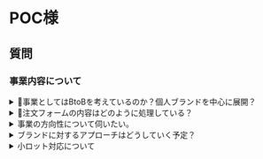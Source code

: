 # POC様
    
## 質問

### 事業内容について

<details>
    <summary>🌟事業としてはBtoBを考えているのか？個人ブランドを中心に展開？</summary>
</details>
    
    
<details>
    <summary>🌟注文フォームの内容はどのように処理している？</summary>
    
    「ご利用方法」を見るに、社内メンバーで１つずつ対応する予定なのか？
    フォーム全て（住所、名前）を公開せずとも仲介コストを下げて、マッチングを図れるか？メルカリの匿名発送みたいに。
</details>
    
<details>
    <summary>事業の方向性について伺いたい。</summary>
    
    まずは、パッケージからブランドを生み出す所に力を注ぐ。そして、ファクトリーをサポートするメディアの運営。そして、ゆくゆくはアイデア・顧客課題に対応する形で事業拡大を狙うと解釈しています。
</details>
    
<details>
    <summary>ブランドに対するアプローチはどうしていく予定？</summary>
    
    Webデザイン, ビジョンがブランディングみたいになっており、パッケージ依頼のプラットフォームとして、１つのブランドが確立されていくようにも見える。
    しかしながら、具体的な方向性があれば伺いたい。そしてエンジニアにはどのような制作・貢献を求めているか。
</details>
    
<details>
    <summary>小ロット対応について</summary>
    
    小ロットは100個程度にも対応する予定？canalの箱なら500以上、袋なら3000以上の規定は、小規模な個人ブランドにはなかなかハードルが高い気がする。
    
<details>
    <summary>製造を自社設備で完結できるファクトリーをどうやって選んで・見つけているのか？</summary>
    
    多重下請け構造のパッケージ製造業界。求めるファクトリーを見つけ出すのは至難の業。どうやって選んでいるのか？
</details>
    
<details>
    <summary>🌟短期、中期的な事業の方向性は？</summary>
    
    レガシーなパッケージ業界を変える。ブランドに対し、パッケージからアプローチ。メディア運用なども視野に入れ、「共に栄える」基盤を構築。
</details>
    
<details>
    <summary>🌟長期的な方向性は？</summary>
    
    1000LOVEを達成。つまり、パッケージは長期的には１つの手段。パッケージ業界・デザイン業界・ブランドの繁栄のために、他の事業も行うイメージなのか？
</details>
    

### ビジョンについて

<details>
    <summary>🌟「ズレ」が生まれているとはどういうこと？</summary>
    
    「ブランドも、デザイナーも、ファクトリーも目の前の人の幸せのために日々全力を尽くしています。しかし時代の流れが、少しずつズレを生み始めているのだと思います。」というところが気になった。
    ファクトリー側のレガシーさ（機動性の弱い生産体制）と、小ロットで注文したいブランドの齟齬？
</details>
    

### エンジニア・カルチャーについて

<details>
    <summary>🌟どのようなエンジニアを求めている？</summary>
    
    事業初期。フロント・バック関係なく、フルスタックに取り組んでいけるエンジニア。
    スピード感を持って取り組む？
</details>

<details>
    <summary>🌟どれくらいの開発スピードを望んでいる？</summary>
    
    「いついつまでに〇〇の機能を実装」という予定があれば伺いたい。
</details>
    
<details>
    <summary>🌟使用技術は決まっている？あるいは技術剪定もエンジニアに任せる？</summary>
    
    ITスタートアップでは、使用技術はその会社のブランドを決める。
</details>
    
<details>
    <summary>🌟７月までに何をする必要がある？</summary>
    
    注文の処理を行うシステム。
    ファクトリーや、社内で利用しやすくフォーマットするシステム。
    ユーザーライクで直感操作を可能にするUI。
    リピーターを呼び寄せる使用しやすい構成。
    機密性の高いセキュリティ。
</details>
    
<details>
    <summary>🌟実装予定している機能を教えてほしい。</summary>
</details>

<details>
    <summary>🌟どんなカルチャーを持った組織になる？</summary>
    
    自発性を持った組織？チーム志向？ステークホルダーを意識できる？
</details>
    
<details>
    <summary>🌟大切にしている価値感は？</summary>
    
    「デザイナー・ブランド・ファクトリーで共に栄える」こと。
    会社を大きくする野心？
</details>
    

＿＿＿＿＿＿＿＿＿＿＿＿＿＿＿＿＿＿＿＿＿＿＿＿＿＿＿＿

## 気になったこと

<details>
    <summary>魅力的な選択肢が多いことからこその問題</summary>
    
    現状、選択肢が多いために判断に多大な労力を費やしてしまう or 放棄してしまう問題があると感じます。
    
    貴社のHPを見るに、デザイン・機能性をアピールした写真が豊富にあり、先行企業のcanalが現状出せていない「オリジナル性・イメージしやすいブラウズ体験」が貴社の特徴になっていくと思います。
    
    しかしながら、魅力的な選択肢が多いと、「判断に多大な労力を使用する」ことがあります。ジャム理論的な。
    そこで、システム上、クライアントが気づいていなくとも、「選びやすくするサポート」を組み込めると強いと思います。そして、それは使いやすさとして無意識に認識され、リピーターの定着に繋がります。
    
    少し考えてみた案をあげてみたいと思います。
</details>


- pintarest的なアイデア

例えば、以下のように、パッケージを選んでいく中で、おすすめがスムーズに表示されるようにすると、選ぶ手間が少しは省けるのかもしれません。また、ブラウズそのものが楽しい時間になる可能性も感じます。

具体的な技術は？？

masonry.jsとあとなんだろう？

|![aa01](https://user-images.githubusercontent.com/88179125/164757263-b7bf8010-d937-437c-b502-78ed839b6014.gif)|![aa02](https://user-images.githubusercontent.com/88179125/164757286-5a5c1edd-9f1b-4c58-9230-f990b8b39d23.gif)|![aa03](https://user-images.githubusercontent.com/88179125/164757420-676162ac-b90e-4913-80ed-39bdce2a407a.gif)
|



- Tinder的なスワイプアイデア

「スワイプ機能」で、「パッケージの直感的な選択体験」を実現できるのかもしれません。

スワイプ機能はHammer.js, JS

![q11](https://user-images.githubusercontent.com/88179125/164757667-d9aca1ea-0586-4fb7-93f7-fbe9d0c8046d.gif)


- サービスの認知をあげるには
    
    canalがtechcranch掲載などで勢いを強めている。そこに乗じた動きができるかも、
    
- ブランドがパッケージに求める要素は他に何があるか
    
    サービス扱いやすさ。めんどくさいイメージを吹き飛ばす。
    
- 

## 事業内容

- 誰もが簡単にオリジナルデザインのパッケージを作れるプラットフォームを作る
- D2Cで嵩張る手数料を抑え、小ロットの注文を可能にする、時短

## ビジョン

- 1000LOVE: 数え切れないほどの「好き」に囲まれて生きることを実現する。
- ブランド・デザイナー・ファクトリーの課題と向き合って成長する。
３社の関わり合いを時代に沿ったものにする。
    
## 競合他者

- [canal](https://jp.techcrunch.com/2019/11/25/canal/)
- [lumi（海外）](https://www.lumi.com/)
- [ダンボールワン](https://prtimes.jp/main/html/searchrlp/company_id/25024)
    
    法人相手に力を入れてる。工場をもち、ラクスルと提携してる。シェアは大きい。
    
- [HappyPacking](https://www.happypackaging.jp/?gclid=Cj0KCQjw3v6SBhCsARIsACyrRAkNPgfEt-b7r7oEjazAJwWJVt12QQo7yBqee284dH-jhfLKsld7EDQaAuXJEALw_wcB)
    
    BtoB

